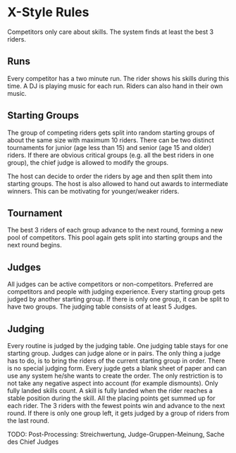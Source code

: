 # X-Style Rules
Competitors only care about skills.
The system finds at least the best 3 riders.

## Runs
Every competitor has a two minute run.
The rider shows his skills during this time.
A DJ is playing music for each run.
Riders can also hand in their own music.

## Starting Groups
The group of competing riders gets split into random starting groups of about the same size with maximum 10 riders.
There can be two distinct tournaments for junior (age less than 15) and senior (age 15 and older) riders.
If there are obvious critical groups (e.g. all the best riders in one group), the chief judge is allowed to modify the groups.

The host can decide to order the riders by age and then split them into starting groups.
The host is also allowed to hand out awards to intermediate winners.
This can be motivating for younger/weaker riders.

## Tournament
The best 3 riders of each group advance to the next round, forming a new pool of competitors.
This pool again gets split into starting groups and the next round begins.

## Judges
All judges can be active competitors or non-competitors.
Preferred are competitors and people with judging experience.
Every starting group gets judged by another starting group.
If there is only one group, it can be split to have two groups.
The judging table consists of at least 5 Judges.

## Judging
Every routine is judged by the judging table.
One judging table stays for one starting group.
Judges can judge alone or in pairs.
The only thing a judge has to do, is to bring the riders of the current starting group in order.
There is no special judging form.
Every jugde gets a blank sheet of paper and can use any system he/she wants to create the order.
The only restriction is to not take any negative aspect into account (for example dismounts).
Only fully landed skills count.
A skill is fully landed when the rider reaches a stable position during the skill.
All the placing points get summed up for each rider.
The 3 riders with the fewest points win and advance to the next round.
If there is only one group left, it gets judged by a group of riders from the last round.

TODO: Post-Processing: Streichwertung, Judge-Gruppen-Meinung, Sache des Chief Judges
